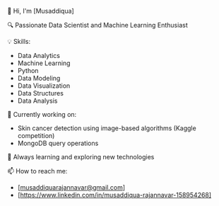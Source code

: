 👋 Hi, I'm [Musaddiqua]

🔍 Passionate Data Scientist and Machine Learning Enthusiast

💡 Skills:
- Data Analytics
- Machine Learning
- Python
- Data Modeling
- Data Visualization
- Data Structures
- Data Analysis

🚀 Currently working on:
- Skin cancer detection using image-based algorithms (Kaggle competition)
- MongoDB query operations

🌱 Always learning and exploring new technologies

📫 How to reach me:
- [musaddiquarajannavar@gmail.com]
- [https://www.linkedin.com/in/musaddiqua-rajannavar-158954268]
